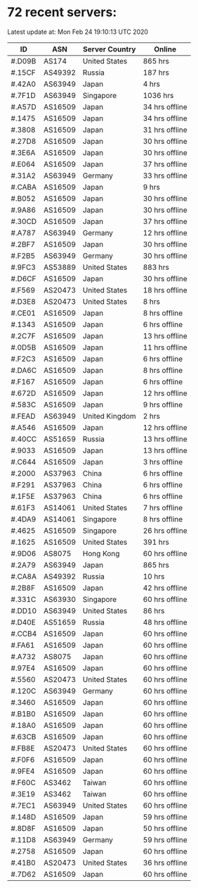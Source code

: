 # 72 recent servers:

Latest update at: Mon Feb 24 19:10:13 UTC 2020

| ID | ASN | Server Country | Online |
| -- | --- | -------------- | ------ |
| #.D09B | AS174 | United States | 865 hrs |
| #.15CF | AS49392 | Russia | 187 hrs |
| #.42A0 | AS63949 | Japan | 4 hrs |
| #.7F1D | AS63949 | Singapore | 1036 hrs |
| #.A57D | AS16509 | Japan | 34 hrs offline |
| #.1475 | AS16509 | Japan | 34 hrs offline |
| #.3808 | AS16509 | Japan | 31 hrs offline |
| #.27D8 | AS16509 | Japan | 30 hrs offline |
| #.3E6A | AS16509 | Japan | 30 hrs offline |
| #.E064 | AS16509 | Japan | 37 hrs offline |
| #.31A2 | AS63949 | Germany | 33 hrs offline |
| #.CABA | AS16509 | Japan | 9 hrs |
| #.B052 | AS16509 | Japan | 30 hrs offline |
| #.9A86 | AS16509 | Japan | 30 hrs offline |
| #.30CD | AS16509 | Japan | 37 hrs offline |
| #.A787 | AS63949 | Germany | 12 hrs offline |
| #.2BF7 | AS16509 | Japan | 30 hrs offline |
| #.F2B5 | AS63949 | Germany | 30 hrs offline |
| #.9FC3 | AS53889 | United States | 883 hrs |
| #.D6CF | AS16509 | Japan | 30 hrs offline |
| #.F569 | AS20473 | United States | 18 hrs offline |
| #.D3E8 | AS20473 | United States | 8 hrs |
| #.CE01 | AS16509 | Japan | 8 hrs offline |
| #.1343 | AS16509 | Japan | 6 hrs offline |
| #.2C7F | AS16509 | Japan | 13 hrs offline |
| #.0D5B | AS16509 | Japan | 11 hrs offline |
| #.F2C3 | AS16509 | Japan | 6 hrs offline |
| #.DA6C | AS16509 | Japan | 8 hrs offline |
| #.F167 | AS16509 | Japan | 6 hrs offline |
| #.672D | AS16509 | Japan | 12 hrs offline |
| #.583C | AS16509 | Japan | 9 hrs offline |
| #.FEAD | AS63949 | United Kingdom | 2 hrs |
| #.A546 | AS16509 | Japan | 12 hrs offline |
| #.40CC | AS51659 | Russia | 13 hrs offline |
| #.9033 | AS16509 | Japan | 13 hrs offline |
| #.C644 | AS16509 | Japan | 3 hrs offline |
| #.2000 | AS37963 | China | 6 hrs offline |
| #.F291 | AS37963 | China | 6 hrs offline |
| #.1F5E | AS37963 | China | 6 hrs offline |
| #.61F3 | AS14061 | United States | 7 hrs offline |
| #.4DA9 | AS14061 | Singapore | 8 hrs offline |
| #.4625 | AS16509 | Singapore | 26 hrs offline |
| #.1625 | AS16509 | United States | 391 hrs |
| #.9D06 | AS8075 | Hong Kong | 60 hrs offline |
| #.2A79 | AS63949 | Japan | 865 hrs |
| #.CA8A | AS49392 | Russia | 10 hrs |
| #.2B8F | AS16509 | Japan | 42 hrs offline |
| #.331C | AS63930 | Singapore | 60 hrs offline |
| #.DD10 | AS63949 | United States | 86 hrs |
| #.D40E | AS51659 | Russia | 48 hrs offline |
| #.CCB4 | AS16509 | Japan | 60 hrs offline |
| #.FA61 | AS16509 | Japan | 60 hrs offline |
| #.A732 | AS8075 | Japan | 60 hrs offline |
| #.97E4 | AS16509 | Japan | 60 hrs offline |
| #.5560 | AS20473 | United States | 60 hrs offline |
| #.120C | AS63949 | Germany | 60 hrs offline |
| #.3460 | AS16509 | Japan | 60 hrs offline |
| #.B1B0 | AS16509 | Japan | 60 hrs offline |
| #.18A0 | AS16509 | Japan | 60 hrs offline |
| #.63CB | AS16509 | Japan | 60 hrs offline |
| #.FB8E | AS20473 | United States | 60 hrs offline |
| #.F0F6 | AS16509 | Japan | 60 hrs offline |
| #.9FE4 | AS16509 | Japan | 60 hrs offline |
| #.F60C | AS3462 | Taiwan | 60 hrs offline |
| #.3E19 | AS3462 | Taiwan | 60 hrs offline |
| #.7EC1 | AS63949 | United States | 60 hrs offline |
| #.148D | AS16509 | Japan | 59 hrs offline |
| #.8D8F | AS16509 | Japan | 50 hrs offline |
| #.11D8 | AS63949 | Germany | 59 hrs offline |
| #.2758 | AS16509 | Japan | 60 hrs offline |
| #.41B0 | AS20473 | United States | 36 hrs offline |
| #.7D62 | AS16509 | Japan | 60 hrs offline |


